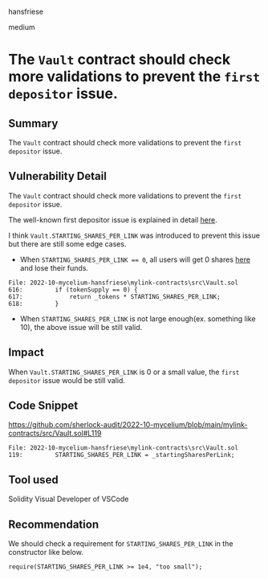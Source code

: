 hansfriese

medium

# The `Vault` contract should check more validations to prevent the `first depositor` issue.

## Summary
The `Vault` contract should check more validations to prevent the `first depositor` issue.

## Vulnerability Detail
The `Vault` contract should check more validations to prevent the `first depositor` issue.

The well-known first depositor issue is explained in detail [here](https://github.com/sherlock-audit/2022-08-sentiment-judging/blob/main/004-H/004-h.md).

I think `Vault.STARTING_SHARES_PER_LINK` was introduced to prevent this issue but there are still some edge cases.

- When `STARTING_SHARES_PER_LINK == 0`, all users will get 0 shares [here](https://github.com/sherlock-audit/2022-10-mycelium/blob/main/mylink-contracts/src/Vault.sol#L617) and lose their funds.

```
File: 2022-10-mycelium-hansfriese\mylink-contracts\src\Vault.sol
616:         if (tokenSupply == 0) {
617:             return _tokens * STARTING_SHARES_PER_LINK;
618:         }
```
- When `STARTING_SHARES_PER_LINK` is not large enough(ex. something like 10), the above issue will be still valid.

## Impact
When `Vault.STARTING_SHARES_PER_LINK` is 0 or a small value, the `first depositor` issue would be still valid.

## Code Snippet
https://github.com/sherlock-audit/2022-10-mycelium/blob/main/mylink-contracts/src/Vault.sol#L119

```
File: 2022-10-mycelium-hansfriese\mylink-contracts\src\Vault.sol
119:         STARTING_SHARES_PER_LINK = _startingSharesPerLink;
```

## Tool used
Solidity Visual Developer of VSCode

## Recommendation
We should check a requirement for `STARTING_SHARES_PER_LINK` in the constructor like below.

```
require(STARTING_SHARES_PER_LINK >= 1e4, "too small");
```

